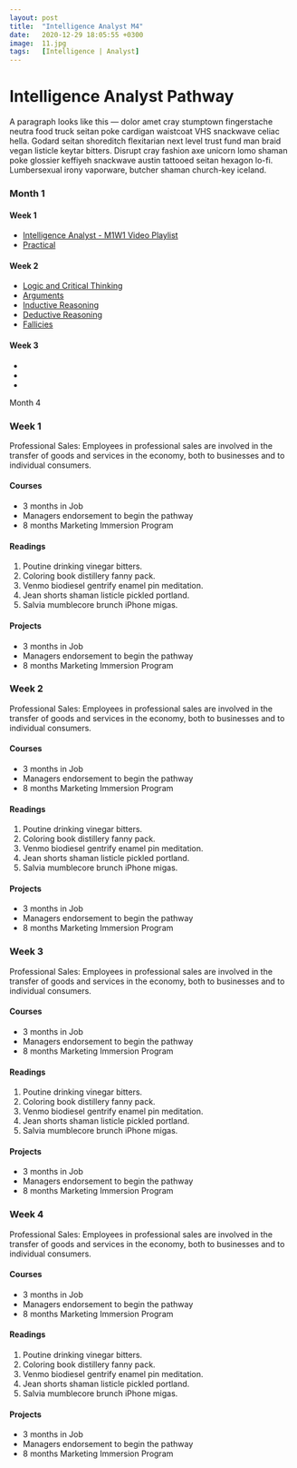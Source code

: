 ```yaml
---
layout: post
title:  "Intelligence Analyst M4"
date:   2020-12-29 18:05:55 +0300
image:  11.jpg
tags:   [Intelligence | Analyst]
---
```

# Intelligence Analyst Pathway
A paragraph looks like this — dolor amet cray stumptown fingerstache neutra food truck seitan poke cardigan waistcoat VHS snackwave celiac hella. Godard seitan shoreditch flexitarian next level trust fund man braid vegan listicle keytar bitters. Disrupt cray fashion axe unicorn lomo shaman poke glossier keffiyeh snackwave austin tattooed seitan hexagon lo-fi. Lumbersexual irony vaporware, butcher shaman church-key iceland.

### Month 1
#### Week 1
* [Intelligence Analyst - M1W1 Video Playlist](https://www.youtube.com/watch?v=AW4ZOnd0Kyw&list=PLeDh38XMopDYea0U87mkjEgkoOyHoKzFP)
* [Practical](https://www.classcentral.com/course/psychfirstaid-2900)
#### Week 2
* [Logic and Critical Thinking](https://www.coursera.org/specializations/logic-critical-thinking-duke)
* [Arguments](https://www.coursera.org/learn/understanding-arguments)
* [Inductive Reasoning](https://www.coursera.org/learn/inductive-reasoning)
* [Deductive Reasoning](https://www.coursera.org/learn/deductive-reasoning)
* [Fallicies](https://www.coursera.org/learn/logical-fallacies)
#### Week 3
* []()
* []()
* []()


Month 4
### Week 1
Professional Sales: Employees in professional sales are involved in the transfer
of goods and services in the economy, both to businesses and to individual
consumers.

#### Courses
* 3 months in Job
* Managers endorsement to begin the pathway
* 8 months Marketing Immersion Program

#### Readings
1. Poutine drinking vinegar bitters.
2. Coloring book distillery fanny pack.
3. Venmo biodiesel gentrify enamel pin meditation.
4. Jean shorts shaman listicle pickled portland.
5. Salvia mumblecore brunch iPhone migas.

#### Projects
* 3 months in Job
* Managers endorsement to begin the pathway
* 8 months Marketing Immersion Program

### Week 2
Professional Sales: Employees in professional sales are involved in the transfer
of goods and services in the economy, both to businesses and to individual
consumers.

#### Courses
* 3 months in Job
* Managers endorsement to begin the pathway
* 8 months Marketing Immersion Program

#### Readings
1. Poutine drinking vinegar bitters.
2. Coloring book distillery fanny pack.
3. Venmo biodiesel gentrify enamel pin meditation.
4. Jean shorts shaman listicle pickled portland.
5. Salvia mumblecore brunch iPhone migas.

#### Projects
* 3 months in Job
* Managers endorsement to begin the pathway
* 8 months Marketing Immersion Program

### Week 3
Professional Sales: Employees in professional sales are involved in the transfer
of goods and services in the economy, both to businesses and to individual
consumers.

#### Courses
* 3 months in Job
* Managers endorsement to begin the pathway
* 8 months Marketing Immersion Program

#### Readings
1. Poutine drinking vinegar bitters.
2. Coloring book distillery fanny pack.
3. Venmo biodiesel gentrify enamel pin meditation.
4. Jean shorts shaman listicle pickled portland.
5. Salvia mumblecore brunch iPhone migas.

#### Projects
* 3 months in Job
* Managers endorsement to begin the pathway
* 8 months Marketing Immersion Program

### Week 4
Professional Sales: Employees in professional sales are involved in the transfer
of goods and services in the economy, both to businesses and to individual
consumers.

#### Courses
* 3 months in Job
* Managers endorsement to begin the pathway
* 8 months Marketing Immersion Program

#### Readings
1. Poutine drinking vinegar bitters.
2. Coloring book distillery fanny pack.
3. Venmo biodiesel gentrify enamel pin meditation.
4. Jean shorts shaman listicle pickled portland.
5. Salvia mumblecore brunch iPhone migas.

#### Projects
* 3 months in Job
* Managers endorsement to begin the pathway
* 8 months Marketing Immersion Program


[jekyll-docs]: https://jekyllrb.com/docs/home
[jekyll-gh]:   https://github.com/jekyll/jekyll
[jekyll-talk]: https://talk.jekyllrb.com/
